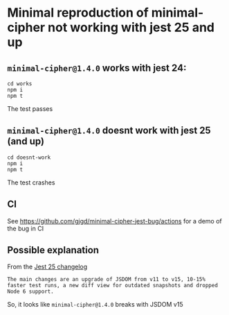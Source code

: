 #  Minimal reproduction of minimal-cipher not working with jest 25 and up

## `minimal-cipher@1.4.0` works with jest 24:

```
cd works
npm i
npm t
```

The test passes

## `minimal-cipher@1.4.0` doesnt work with jest 25 (and up)

```
cd doesnt-work
npm i
npm t
```

The test crashes

## CI

See https://github.com/gjgd/minimal-cipher-jest-bug/actions for a demo of the bug in CI

## Possible explanation

From the [Jest 25 changelog](https://jestjs.io/blog/2020/01/21/jest-25)

```
The main changes are an upgrade of JSDOM from v11 to v15, 10-15% faster test runs, a new diff view for outdated snapshots and dropped Node 6 support.
```

So, it looks like `minimal-cipher@1.4.0` breaks with JSDOM v15
